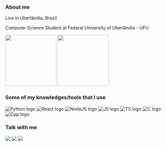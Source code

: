 ### About me

Live in Uberlândia, Brazil

Computer Science Student at Federal University of Uberlândia - UFU

<div>
  <img height="162em" src="https://github-readme-stats.vercel.app/api?username=gabrielrbernardi&show_icons=true&theme=tokyonight&include_all_commits=true&count_private=true" />
  <img height="162em" src="https://github-readme-stats.vercel.app/api/top-langs/?username=gabrielrbernardi&layout=compact&langs_count=16&theme=tokyonight" />
</div>

### Some of my knowledges/tools that I use
<div style="display: inline_block">
  <img align="center" alt="Python logo" src="https://img.shields.io/badge/Python-14354C?style=for-the-badge&logo=python&logoColor=white" />
  <img align="center" alt="React logo" src="https://img.shields.io/badge/React-20232A?style=for-the-badge&logo=react&logoColor=61DAFB" />
  <img align="center" alt="NodeJS logo" src="https://img.shields.io/badge/Node.js-43853D?style=for-the-badge&logo=node.js&logoColor=white" />
  <img align="center" alt="JS logo" src="https://img.shields.io/badge/JavaScript-323330?style=for-the-badge&logo=javascript&logoColor=F7DF1E" /> 
  <img align="center" alt="TS logo" src="https://img.shields.io/badge/TypeScript-0077CC?style=for-the-badge&logo=typescript&logoColor=white" />
  <img align="center" alt="C logo" src="https://img.shields.io/badge/C-00599C?style=for-the-badge&logo=c&logoColor=white" />
  <img align="center" alt="Cpp logo" src="https://img.shields.io/badge/-c++-115511?style=for-the-badge&logo=c&logoColor=white" />
</div>


### Talk with me

<div>
  <a href="mailto:gabrielrbernardi@gmail.com" target="_blank" rel="noopener noreferrer"><img src="https://img.shields.io/badge/Gmail-D14836?style=for-the-badge&logo=gmail&logoColor=white" /></a>
  <a href="https://discord.gg/user/GabrielRB#2098" target="_blank" rel="noopener noreferrer"><img src="https://img.shields.io/badge/Discord-7289DA?style=for-the-badge&logo=discord&logoColor=white" /></a>
  <a href="https://www.linkedin.com/in/gabrielrbernardi/" target="_blank" rel="noopener noreferrer"><img src="https://img.shields.io/badge/LinkedIn-0077B5?style=for-the-badge&logo=linkedin&logoColor=white" /></a>
</div>
